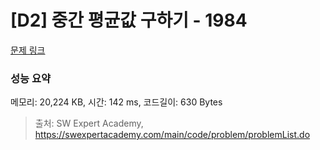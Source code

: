 # [D2] 중간 평균값 구하기 - 1984 

[문제 링크](https://swexpertacademy.com/main/code/problem/problemDetail.do?contestProbId=AV5Pw_-KAdcDFAUq) 

### 성능 요약

메모리: 20,224 KB, 시간: 142 ms, 코드길이: 630 Bytes



> 출처: SW Expert Academy, https://swexpertacademy.com/main/code/problem/problemList.do